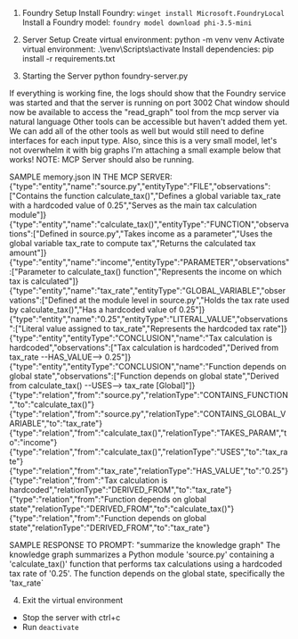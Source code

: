 1. Foundry Setup
Install Foundry: `winget install Microsoft.FoundryLocal`
Install a Foundry model: `foundry model download phi-3.5-mini`

2. Server Setup
Create virtual environment: python -m venv venv
Activate virtual environment: .\venv\Scripts\activate
Install dependencies: pip install -r requirements.txt

3. Starting the Server
python foundry-server.py

If everything is working fine, the logs should show that the Foundry service was started and that the server is running on port 3002
Chat window should now be available to access the "read_graph" tool from the mcp server via natural language
Other tools can be accessible but haven't added them yet.
We can add all of the other tools as well but would still need to define interfaces for each input type.
Also, since this is a very small model, let's not overwhelm it with big graphs
I'm attaching a small example below that works!
NOTE: MCP Server should also be running.

SAMPLE memory.json IN THE MCP SERVER:
{"type":"entity","name":"source.py","entityType":"FILE","observations":["Contains the function calculate_tax()","Defines a global variable tax_rate with a hardcoded value of 0.25","Serves as the main tax calculation module"]}
{"type":"entity","name":"calculate_tax()","entityType":"FUNCTION","observations":["Defined in source.py","Takes income as a parameter","Uses the global variable tax_rate to compute tax","Returns the calculated tax amount"]}
{"type":"entity","name":"income","entityType":"PARAMETER","observations":["Parameter to calculate_tax() function","Represents the income on which tax is calculated"]}
{"type":"entity","name":"tax_rate","entityType":"GLOBAL_VARIABLE","observations":["Defined at the module level in source.py","Holds the tax rate used by calculate_tax()","Has a hardcoded value of 0.25"]}
{"type":"entity","name":"0.25","entityType":"LITERAL_VALUE","observations":["Literal value assigned to tax_rate","Represents the hardcoded tax rate"]}
{"type":"entity","entityType":"CONCLUSION","name":"Tax calculation is hardcoded","observations":["Tax calculation is hardcoded","Derived from tax_rate --HAS_VALUE--> 0.25"]}
{"type":"entity","entityType":"CONCLUSION","name":"Function depends on global state","observations":["Function depends on global state","Derived from calculate_tax() --USES--> tax_rate [Global]"]}
{"type":"relation","from":"source.py","relationType":"CONTAINS_FUNCTION","to":"calculate_tax()"}
{"type":"relation","from":"source.py","relationType":"CONTAINS_GLOBAL_VARIABLE","to":"tax_rate"}
{"type":"relation","from":"calculate_tax()","relationType":"TAKES_PARAM","to":"income"}
{"type":"relation","from":"calculate_tax()","relationType":"USES","to":"tax_rate"}
{"type":"relation","from":"tax_rate","relationType":"HAS_VALUE","to":"0.25"}
{"type":"relation","from":"Tax calculation is hardcoded","relationType":"DERIVED_FROM","to":"tax_rate"}
{"type":"relation","from":"Function depends on global state","relationType":"DERIVED_FROM","to":"calculate_tax()"}
{"type":"relation","from":"Function depends on global state","relationType":"DERIVED_FROM","to":"tax_rate"}

SAMPLE RESPONSE TO PROMPT: "summarize the knowledge graph"
The knowledge graph summarizes a Python module 'source.py' containing a 'calculate_tax()' function that performs tax calculations using a hardcoded tax rate of '0.25'. The function depends on the global state, specifically the 'tax_rate`

4. Exit the virtual environment
- Stop the server with ctrl+c
- Run `deactivate`
